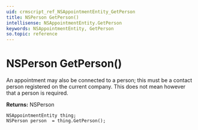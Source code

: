 ```yaml
---
uid: crmscript_ref_NSAppointmentEntity_GetPerson
title: NSPerson GetPerson()
intellisense: NSAppointmentEntity.GetPerson
keywords: NSAppointmentEntity, GetPerson
so.topic: reference
---
```


# NSPerson GetPerson()

An appointment may also be connected to a person; this must be a contact person registered on the current company. This does not mean however that a person is required.

**Returns:** NSPerson

```crmscript
NSAppointmentEntity thing;
NSPerson person  = thing.GetPerson();
```

